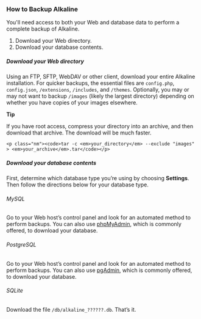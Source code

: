 ### How to Backup Alkaline

You'll need access to both your Web and database data to perform a complete backup of Alkaline.

1. Download your Web directory.
2. Download your database contents.

##### Download your Web directory

Using an FTP, SFTP, WebDAV or other client, download your entire Alkaline installation. For quicker backups, the essential files are `config.php`, `config.json`, `/extensions`, `/includes`, and `/themes`. Optionally, you may or may not want to backup `/images` (likely the largest directory) depending on whether you have copies of your images elsewhere.

<div class="note">
	<strong>Tip</strong>
	<p>If you have root access, compress your directory into an archive, and then download that archive. The download will be much faster.</p>

	<p class="nm"><code>tar -c <em>your_directory</em> --exclude "images" > <em>your_archive</em>.tar</code></p>
</div>

##### Download your database contents

First, determine which database type you&#8217;re using by choosing **Settings**. Then follow the directions below for your database type.

###### MySQL

Go to your Web host&#8217;s control panel and look for an automated method to perform backups. You can also use [phpMyAdmin](http://www.phpmyadmin.net/), which is commonly offered, to download your database.

###### PostgreSQL

Go to your Web host&#8217;s control panel and look for an automated method to perform backups. You can also use [pgAdmin](http://pgadmin.org/), which is commonly offered, to download your database.

###### SQLite

Download the file `/db/alkaline_??????.db`. That&#8217;s it.